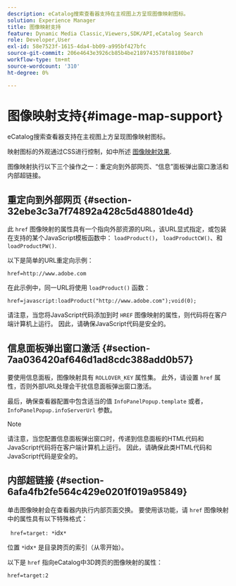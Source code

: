 ```yaml
---
description: eCatalog搜索查看器支持在主视图上方呈现图像映射图标。
solution: Experience Manager
title: 图像映射支持
feature: Dynamic Media Classic,Viewers,SDK/API,eCatalog Search
role: Developer,User
exl-id: 58e7523f-1615-4da4-bb09-a995bf427bfc
source-git-commit: 206e4643e3926cb85b4be2189743578f88180be7
workflow-type: tm+mt
source-wordcount: '310'
ht-degree: 0%

---
```


# 图像映射支持{#image-map-support}

eCatalog搜索查看器支持在主视图上方呈现图像映射图标。

映射图标的外观通过CSS进行控制，如中所述 [图像映射效果](../../c-html5-s7-aem-asset-viewers/c-html5-20-ecatalog-viewer-about/c-html5-20-ecatalog-viewer-customizingviewer/r-html5-ecatalog-viewer-20-customize-imagemapeffect.md#reference-261df27d1ed145c882b26b88e33a0289).

图像映射执行以下三个操作之一：重定向到外部网页、“信息”面板弹出窗口激活和内部超链接。

## 重定向到外部网页 {#section-32ebe3c3a7f74892a428c5d48801de4d}

此 `href` 图像映射的属性具有一个指向外部资源的URL，该URL显式指定，或包装在支持的某个JavaScript模板函数中： `loadProduct()`， `loadProductCW()`、和 `loadProductPW()`.

以下是简单的URL重定向示例：

`href=http://www.adobe.com`

在此示例中，同一URL将使用 `loadProduct()` 函数：

`href=javascript:loadProduct("http://www.adobe.com");void(0);`

请注意，当您将JavaScript代码添加到时 `HREF` 图像映射的属性，则代码将在客户端计算机上运行。 因此，请确保JavaScript代码是安全的。

## 信息面板弹出窗口激活 {#section-7aa036420af646d1ad8cdc388add0b57}

要使用信息面板，图像映射具有 `ROLLOVER_KEY` 属性集。 此外，请设置 `href` 属性，否则外部URL处理会干扰信息面板弹出窗口激活。

最后，确保查看器配置中包含适当的值 `InfoPanelPopup.template` 或者， `InfoPanelPopup.infoServerUrl` 参数。

>[!NOTE]
>
>请注意，当您配置信息面板弹出窗口时，传递到信息面板的HTML代码和JavaScript代码将在客户端计算机上运行。 因此，请确保此类HTML代码和JavaScript代码是安全的。

## 内部超链接 {#section-6afa4fb2fe564c429e0201f019a95849}

单击图像映射会在查看器内执行内部页面交换。 要使用该功能，请 `href` 图像映射中的属性具有以下特殊格式：

` href=target: *`idx`*`

位置 `*`idx`*` 是目录跨页的索引（从零开始）。

以下是 `href` 指向eCatalog中3D跨页的图像映射的属性：

`href=target:2`
